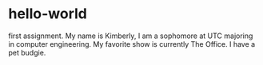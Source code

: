 # hello-world
first assignment.
My name is Kimberly, I am a sophomore at UTC majoring in computer engineering. My favorite show is currently The Office. I have a pet budgie. 
